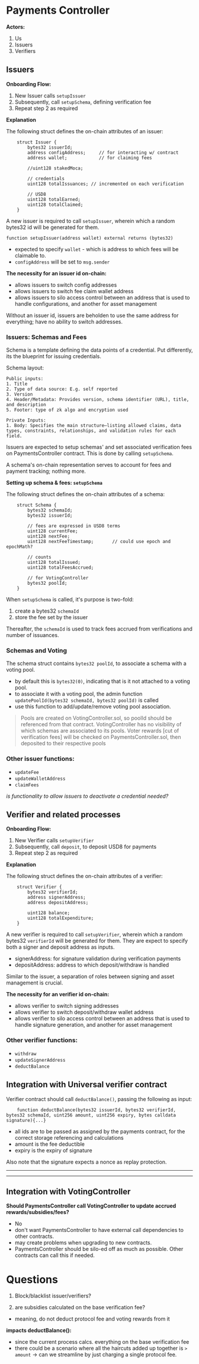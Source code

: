 # Payments Controller

**Actors:**

1. Us
2. Issuers
3. Verifiers

## Issuers

**Onboarding Flow:**

1. New Issuer calls `setupIssuer`
2. Subsequently, call `setupSchema`, defining verification fee
3. Repeat step 2 as required

**Explanation**

The following struct defines the on-chain attributes of an issuer:

```solidity
    struct Issuer {
        bytes32 issuerId;
        address configAddress;     // for interacting w/ contract 
        address wallet;            // for claiming fees 
        
        //uint128 stakedMoca;
        
        // credentials
        uint128 totalIssuances; // incremented on each verification
        
        // USD8
        uint128 totalEarned;
        uint128 totalClaimed;
    }
```

A new issuer is required to call `setupIssuer`, wherein which a random bytes32 id will be generated for them.

```solidity
function setupIssuer(address wallet) external returns (bytes32)
```

- expected to specify `wallet` - which is address to which fees will be claimable to.
- `configAddress` will be set to `msg.sender`

**The necessity for an issuer id on-chain:**

- allows issuers to switch config addresses
- allows issuers to switch fee claim wallet address
- allows issuers to silo access control between an address that is used to handle configurations, and another for asset management

Without an issuer id, issuers are beholden to use the same address for everything; have no ability to switch addresses.

### Issuers: Schemas and Fees

Schema is a template defining the data points of a credential.
Put differently, its the blueprint for issuing credentials.

Schema layout:

```
Public inputs:
1. Title
2. Type of data source: E.g. self reported
3. Version 
4. Header/Metadata: Provides version, schema identifier (URL), title, and description
5. Footer: type of zk algo and encryption used

Private Inputs:
1. Body: Specifies the main structure—listing allowed claims, data types, constraints, relationships, and validation rules for each field.
```

Issuers are expected to setup schemas' and set associated verification fees on PaymentsController contract. 
This is done by calling `setupSchema`.

A schema's on-chain representation serves to account for fees and payment tracking; nothing more. 

**Setting up schema & fees: `setupSchema`**

The following struct defines the on-chain attributes of a schema:

```solidity
    struct Schema {
        bytes32 schemaId;
        bytes32 issuerId;
        
        // fees are expressed in USD8 terms
        uint128 currentFee;
        uint128 nextFee;
        uint128 nextFeeTimestamp;       // could use epoch and epochMath?

        // counts
        uint128 totalIssued;
        uint128 totalFeesAccrued;

        // for VotingController
        bytes32 poolId;
    }
```

When `setupSchema` is called, it's purpose is two-fold:
1. create a bytes32 `schemaId`
2. store the fee set by the issuer

Thereafter, the `schemaId` is used to track fees accrued from verifications and number of issuances. 

### Schemas and Voting

The schema struct contains `bytes32 poolId`, to associate a schema with a voting pool.
- by default this is `bytes32(0)`, indicating that is it not attached to a voting pool.
- to associate it with a voting pool, the admin function `updatePoolId(bytes32 schemaId, bytes32 poolId)` is called
- use this function to add/update/remove voting pool association.

> Pools are created on VotingController.sol, so poolId should be referenced from that contract.
> VotingController has no visibility of which schemas are associated to its pools. 
> Voter rewards [cut of verification fees] will be checked on PaymentsController.sol, then deposited to their respective pools 

### Other issuer functions:

- `updateFee`
- `updateWalletAddress`
- `claimFees`

*is functionality to allow issuers to deactivate a credential needed?*

## Verifier and related processes 

**Onboarding Flow:**

1. New Verifier calls `setupVerifier`
2. Subsequently, call `deposit`, to deposit USD8 for payments
3. Repeat step 2 as required

**Explanation**

The following struct defines the on-chain attributes of a verifier:

```solidity
    struct Verifier {
        bytes32 verifierId;
        address signerAddress;
        address depositAddress;

        uint128 balance;
        uint128 totalExpenditure;
    }
```

A new verifier is required to call `setupVerifier`, wherein which a random bytes32 `verifierId` will be generated for them.
They are expect to specify both a signer and deposit address as inputs.

- signerAddress: for signature validation during verification payments 
- depositAddress: address to which deposit/withdraw is handled

Similar to the issuer, a separation of roles between signing and asset management is crucial.

**The necessity for an verifier id on-chain:**

- allows verifier to switch signing addresses
- allows verifier to switch deposit/withdraw wallet address
- allows verifier to silo access control between an address that is used to handle signature generation, and another for asset management

### Other verifier functions:

- `withdraw`
- `updateSignerAddress`
- `deductBalance`

## Integration with Universal verifier contract

Verifier contract should call `deductBalance()`, passing the following as input:

```solidity
    function deductBalance(bytes32 issuerId, bytes32 verifierId, bytes32 schemaId, uint256 amount, uint256 expiry, bytes calldata signature){...}
```
- all ids are to be passed as assigned by the payments contract, for the correct storage referencing and calculations
- amount is the fee deductible
- expiry is the expiry of signature

Also note that the signature expects a nonce as replay protection.


---
---

## Integration with VotingController

**Should PaymentsController call VotingController to update accrued rewards/subsidies/fees?**
- No
- don't want PaymentsController to have external call dependencies to other contracts.
- may create problems when upgrading to new contracts. 
- PaymentsController should be silo-ed off as much as possible. Other contracts can call this if needed.

# Questions

1. Block/blacklist issuer/verifiers?

2. are subsidies calculated on the base verification fee?
- meaning, do not deduct protocol fee and voting rewards from it

**impacts deductBalance():**
- since the current process calcs. everything on the base verification fee
- there could be a scenario where all the haircuts added up together is `> amount`
-> can we streamline by just charging a single protocol fee.